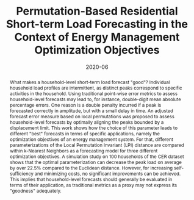 ---
title: "Permutation-Based Residential Short-term Load Forecasting in the Context of Energy Management Optimization Objectives"

# Authors
# If you created a profile for a user (e.g. the default `admin` user), write the username (folder name) here 
# and it will be replaced with their full name and linked to their profile.
authors:
- admin

# Author notes (optional)
author_notes: []

date: "2020-06"
doi: "https://doi.org/10.1145/3396851.3397731"

# Schedule page publish date (NOT publication's date).
publishDate: "2020-01-31T00:00:00Z"

# Publication type.
# Legend: 0 = Uncategorized; 1 = Conference paper; 2 = Journal article;
# 3 = Preprint / Working Paper; 4 = Report; 5 = Book; 6 = Book section;
# 7 = Thesis; 8 = Patent
publication_types: ["1"]

# Publication name and optional abbreviated publication name.
publication: In e-Energy '20 Proceedings of the Eleventh ACM International Conference on Future Energy Systems
publication_short: In ACM e-Energy '20

abstract: What makes a household-level short-term load forecast "good"? Individual household load profiles are intermittent, as distinct peaks correspond to specific activities in the household. Using traditional point-wise error metrics to assess household-level forecasts may lead to, for instance, double-digit mean absolute percentage errors. One reason is a double penalty incurred if a peak is forecasted correctly in amplitude, but with a small delay in time. An adjusted forecast error measure based on local permutations was proposed to assess household-level forecasts by optimally aligning the peaks bounded by a displacement limit. This work shows how the choice of this parameter leads to different "best" forecasts in terms of specific applications, namely the optimization objectives of an energy management system. For that, different parameterizations of the Local Permutation Invariant (LPI) distance are compared within k-Nearest Neighbors as a forecasting model for three different optimization objectives. A simulation study on 100 households of the CER dataset shows that the optimal parameterization can decrease the peak load on average by over 22.5% compared to the Euclidean distance. However, for increasing self-sufficiency and minimizing costs, no significant improvements can be achieved. This implies that household-level forecasts should generally be evaluated in terms of their application, as traditional metrics as a proxy may not express its "goodness" adequately.

# Summary. An optional shortened abstract.
summary: 

tags: []

# Display this page in the Featured widget?
featured: false

# Custom links (uncomment lines below)
# links:
# - name: Custom Link
#   url: http://example.org

url_pdf: 'https://www.researchgate.net/publication/342291882_Permutation-Based_Residential_Short-term_Load_Forecasting_in_the_Context_of_Energy_Management_Optimization_Objectives'
url_code: ''
url_dataset: ''
url_poster: ''
url_project: 'https://www.windnode.de/'
url_slides: ''
url_source: ''
url_video: ''

# Featured image
# To use, add an image named `featured.jpg/png` to your page's folder. 
image:
  caption: ''
  focal_point: ""
  preview_only: false

# Associated Projects (optional).
#   Associate this publication with one or more of your projects.
#   Simply enter your project's folder or file name without extension.
#   E.g. `internal-project` references `content/project/internal-project/index.md`.
#   Otherwise, set `projects: []`.
projects:
- windnode

# Slides (optional).
#   Associate this publication with Markdown slides.
#   Simply enter your slide deck's filename without extension.
#   E.g. `slides: "example"` references `content/slides/example/index.md`.
#   Otherwise, set `slides: ""`.
slides: ""
---